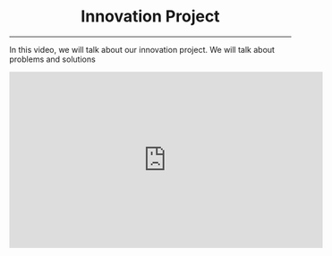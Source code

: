 <center><h1>Innovation Project</h1></center>
<hr/>
<p>In this video, we will talk about our innovation project. We will talk about problems and solutions</p>
<iframe width="560" height="315" src="https://www.youtube.com/embed/i0yNbxWfzFM" title="YouTube video player" frameborder="0" allow="accelerometer; autoplay; clipboard-write; encrypted-media; gyroscope; picture-in-picture" allowfullscreen></iframe>
